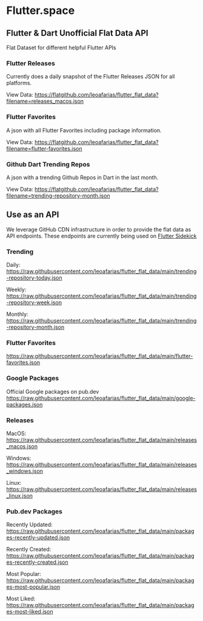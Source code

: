 # Flutter.space

## Flutter & Dart Unofficial Flat Data API

Flat Dataset for different helpful Flutter APIs

### Flutter Releases

Currently does a daily snapshot of the Flutter Releases JSON for all platforms.

View Data: https://flatgithub.com/leoafarias/flutter_flat_data?filename=releases_macos.json

### Flutter Favorites

A json with all Flutter Favorites including package information.

View Data: https://flatgithub.com/leoafarias/flutter_flat_data?filename=flutter-favorites.json

### Github Dart Trending Repos

A json with a trending Github Repos in Dart in the last month.

View Data: https://flatgithub.com/leoafarias/flutter_flat_data?filename=trending-repository-month.json

## Use as an API

We leverage GitHub CDN infrastructure in order to provide the flat data as API endpoints. These endpoints are currently being used on [Flutter Sidekick](https://github.com/leoafarias/sidekick)

### Trending

Daily: https://raw.githubusercontent.com/leoafarias/flutter_flat_data/main/trending-repository-today.json

Weekly: https://raw.githubusercontent.com/leoafarias/flutter_flat_data/main/trending-repository-week.json

Monthly: https://raw.githubusercontent.com/leoafarias/flutter_flat_data/main/trending-repository-month.json

### Flutter Favorites

https://raw.githubusercontent.com/leoafarias/flutter_flat_data/main/flutter-favorites.json

### Google Packages

Official Google packages on pub.dev
https://raw.githubusercontent.com/leoafarias/flutter_flat_data/main/google-packages.json

### Releases

MacOS: https://raw.githubusercontent.com/leoafarias/flutter_flat_data/main/releases_macos.json

Windows: https://raw.githubusercontent.com/leoafarias/flutter_flat_data/main/releases_windows.json

Linux: https://raw.githubusercontent.com/leoafarias/flutter_flat_data/main/releases_linux.json

### Pub.dev Packages

Recently Updated: https://raw.githubusercontent.com/leoafarias/flutter_flat_data/main/packages-recently-updated.json

Recently Created: https://raw.githubusercontent.com/leoafarias/flutter_flat_data/main/packages-recently-created.json

Most Popular: https://raw.githubusercontent.com/leoafarias/flutter_flat_data/main/packages-most-popular.json

Most Liked: https://raw.githubusercontent.com/leoafarias/flutter_flat_data/main/packages-most-liked.json

